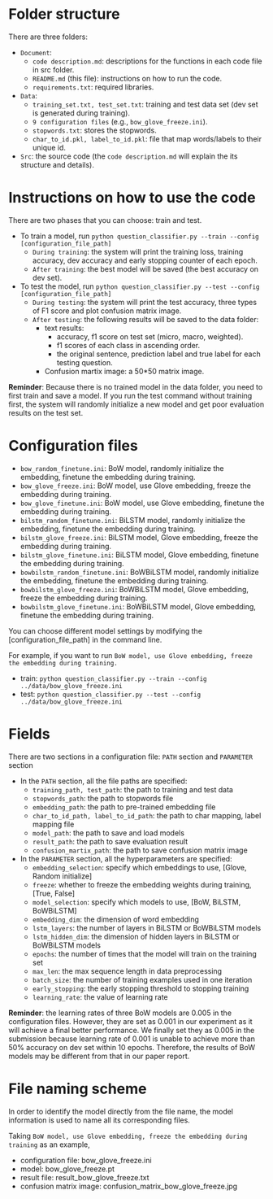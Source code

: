 ﻿# Folder structure
There are three folders:
- `Document`: 
	- `code description.md`: descriptions for the functions in each code file in src folder.
	- `README.md` (this file): instructions on how to run the code.
	- `requirements.txt`: required libraries.
- `Data`: 
	- `training_set.txt, test_set.txt`: training and test data set (dev set is generated during training).
	- `9 configuration files` (e.g., `bow_glove_freeze.ini`).
	- `stopwords.txt`: stores the stopwords.
	- `char_to_id.pkl, label_to_id.pkl`: file that map words/labels to their unique id.
- `Src`: the source code (the `code description.md` will explain the its structure and details).


# Instructions on how to use the code
There are two phases that you can choose: train and test.
- To train a model, run `python question_classifier.py --train --config [configuration_file_path]`
	- `During training`: the system will print the training loss, training accuracy, dev accuracy and early stopping counter of each epoch.
	- `After training`: the best model will be saved (the best accuracy on dev set).
- To test the model, run `python question_classifier.py --test --config [configuration_file_path]`
	- `During testing`: the system will print the test accuracy, three types of F1 score and plot confusion matrix image. 
	- `After testing`: the following results will be saved to the data folder:
		- text results: 
			- accuracy, f1 score on test set (micro, macro, weighted).
			- f1 scores of each class in ascending order.
			- the original sentence, prediction label and true label for each testing question.
		- Confusion martix image: a 50*50 matrix image.

**Reminder**: Because there is no trained model in the data folder, you need to first train and save a model. If you run the test command without training first, the system will randomly initialize a new model and get poor evaluation results on the test set.

# Configuration files
- `bow_random_finetune.ini`: BoW model, randomly initialize the embedding, finetune the embedding during training.
- `bow_glove_freeze.ini`: BoW model, use Glove embedding, freeze the embedding during training.
- `bow_glove_finetune.ini`: BoW model, use Glove embedding, finetune the embedding during training.
- `bilstm_random_finetune.ini`: BiLSTM model, randomly initialize the embedding, finetune the embedding during training.
- `bilstm_glove_freeze.ini`: BiLSTM model, Glove embedding, freeze the embedding during training.
- `bilstm_glove_finetune.ini`: BiLSTM model, Glove embedding, finetune the embedding during training.
- `bowbilstm_random_finetune.ini`: BoWBiLSTM model, randomly initialize the embedding, finetune the embedding during training.
- `bowbilstm_glove_freeze.ini`: BoWBiLSTM model, Glove embedding, freeze the embedding during training.
- `bowbilstm_glove_finetune.ini`: BoWBiLSTM model, Glove embedding, finetune the embedding during training.

You can choose different model settings by modifying the [configuration_file_path] in the command line.

For example, if you want to run `BoW model, use Glove embedding, freeze the embedding during training.`
- train: `python question_classifier.py --train --config ../data/bow_glove_freeze.ini`
- test: `python question_classifier.py --test --config ../data/bow_glove_freeze.ini`

# Fields
There are two sections in a configuration file: `PATH` section and `PARAMETER` section
- In the `PATH` section, all the file paths are specified:
	- `training_path, test_path`: the path to training and test data
	- `stopwords_path`: the path to stopwords file
	- `embedding_path`: the path to pre-trained embedding file
	- `char_to_id_path, label_to_id_path`: the path to char mapping, label mapping file
	- `model_path`: the path to save and load models
	- `result_path`: the path to save evaluation result
	- `confusion_martix_path`: the path to save confusion matrix image
- In the `PARAMETER` section, all the hyperparameters are specified:
	- `embedding_selection`: specify which embeddings to use, [Glove, Random initialize]
	- `freeze`: whether to freeze the embedding weights during training, [True, False]
	- `model_selection`: specify which models to use, [BoW, BiLSTM, BoWBiLSTM]
	- `embedding_dim`: the dimension of word embedding
	- `lstm_layers`: the number of layers in BiLSTM or BoWBiLSTM models
	- `lstm_hidden_dim`: the dimension of hidden layers in BiLSTM or BoWBiLSTM models
	- `epochs`: the number of times that the model will train on the training set
	- `max_len`: the max sequence length in data preprocessing
	- `batch_size`: the number of training examples used in one iteration
	- `early_stopping`: the early stopping threshold to stopping training
	- `learning_rate`: the value of learning rate
	
**Reminder**: the learning rates of three BoW models are 0.005 in the configuration files. 
However, they are set as 0.001 in our experiment as it will achieve a final better performance.
We finally set they as 0.005 in the submission because learning rate of 0.001 is unable to achieve more than 50% accuracy on dev set within 10 epochs.
Therefore, the results of BoW models may be different from that in our paper report.
	
# File naming scheme
In order to identify the model directly from the file name, the model information
is used to name all its corresponding files.

Taking `BoW model, use Glove embedding, freeze the embedding during training` as an example,
- configuration file: bow_glove_freeze.ini
- model: bow_glove_freeze.pt
- result file: result_bow_glove_freeze.txt
- confusion matrix image: confusion_matrix_bow_glove_freeze.jpg












